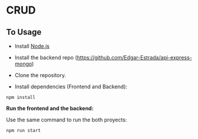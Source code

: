 # CRUD

## To Usage

- Install [Node.js](https://nodejs.org/es/)

- Install the backend repo (https://github.com/Edgar-Estrada/api-express-mongo)

- Clone the repository.

- Install dependencies (Frontend and Backend):
```
npm install
```

**Run the frontend and the backend:**

Use the same command to run the both proyects: 
```
npm run start
```
